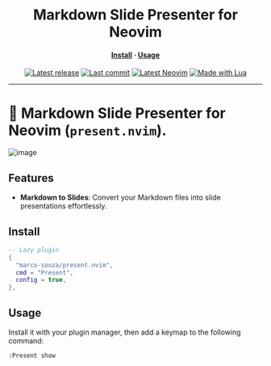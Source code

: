 <h1 align="center">Markdown Slide Presenter for Neovim</h1>
<div>
  <h4 align="center">
    <a href="#install">Install</a> ·
    <a href="#usage">Usage</a>
  </h4>
</div>
<div align="center">
  <a href="https://github.com/marco-souza/plugin.nvim/releases/latest"
    ><img
      alt="Latest release"
      src="https://img.shields.io/github/v/release/marco-souza/present.nvim?style=for-the-badge&logo=starship&logoColor=D9E0EE&labelColor=302D41&&color=d9b3ff&include_prerelease&sort=semver"
  /></a>
  <a href="https://github.com/marco-souza/present.nvim/pulse"
    ><img
      alt="Last commit"
      src="https://img.shields.io/github/last-commit/marco-souza/present.nvim?style=for-the-badge&logo=github&logoColor=D9E0EE&labelColor=302D41&color=9fdf9f"
  /></a>
  <a href="https://github.com/neovim/neovim/releases/latest"
    ><img
      alt="Latest Neovim"
      src="https://img.shields.io/github/v/release/neovim/neovim?style=for-the-badge&logo=neovim&logoColor=D9E0EE&label=Neovim&labelColor=302D41&color=99d6ff&sort=semver"
  /></a>
  <a href="http://www.lua.org/"
    ><img
      alt="Made with Lua"
      src="https://img.shields.io/badge/Built%20with%20Lua-grey?style=for-the-badge&logo=lua&logoColor=D9E0EE&label=Lua&labelColor=302D41&color=b3b3ff"
  /></a>
  <!-- <a href="https://www.buymeacoffee.com/marco-souza" -->
  <!--   ><img -->
  <!--     alt="Buy me a coffee" -->
  <!--     src="https://img.shields.io/badge/Buy%20me%20a%20coffee-grey?style=for-the-badge&logo=buymeacoffee&logoColor=D9E0EE&label=Sponsor&labelColor=302D41&color=ffff99" -->
  <!-- /></a> -->
</div>
<hr />

# 📓 Markdown Slide Presenter for Neovim (`present.nvim`).

![image](https://github.com/user-attachments/assets/7b63763c-144e-4db6-87a5-834b8f8fb1cf)


## Features

- **Markdown to Slides**: Convert your Markdown files into slide presentations effortlessly.

## Install

```lua
-- Lazy plugin
{
  "marco-souza/present.nvim",
  cmd = "Present",
  config = true,
},
```

## Usage

Install it with your plugin manager, then add a keymap to the following command:

```sh
:Present show
```


